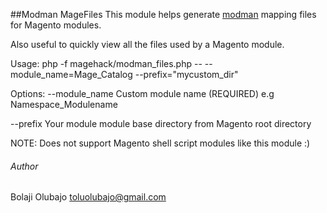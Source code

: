 ##Modman MageFiles
This module helps generate <a target="_blank" href="https://github.com/colinmollenhour/modman/wiki/Tutorial">modman</a> mapping files for Magento modules.

Also useful to quickly view all the files used by a Magento module.


Usage: php -f magehack/modman_files.php -- --module_name=Mage_Catalog --prefix="mycustom_dir"

Options:
--module_name Custom module name (REQUIRED) e.g Namespace_Modulename

--prefix  Your module module base directory from Magento root directory

NOTE:
Does not support Magento shell script modules like this module :)

###### Author 
Bolaji Olubajo <toluolubajo@gmail.com>